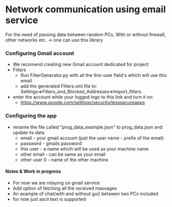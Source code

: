 # Network communication using email service
For the need of passing data between random PCs,
With or without firewall, other networks etc.  ->  one can use this library


### Configuring Gmail account
- We recomend creating new Gmail account dedicated for project
- Filters
    * Run FilterGenerator.py with all the this-user field's which will use this email
    * add the generated Filters.xml file to:  Settings=>Filters_and_Blocked_Addresses=>Import_filters
- enter the account while your logged ingo to this link and turn it on:
    * https://www.google.com/settings/security/lesssecureapps


### Configuring the app
- rename the file called "prog_data_example.json" to prog_data.json and update its data
  * email - your gmail account (just the user name - prefix of the email)
  * password - gmails password
  * this user - a name which will be used as your machine name
  * other email - can be same as your email
  * other user 0 - name of the other machine

#### Notes & Work in progress
- For now we are relaying on gmail service
- Add option of fetching all the received massages
- An example of chat(with and without gui) between two PCs included
- for now just ascii text is supported
